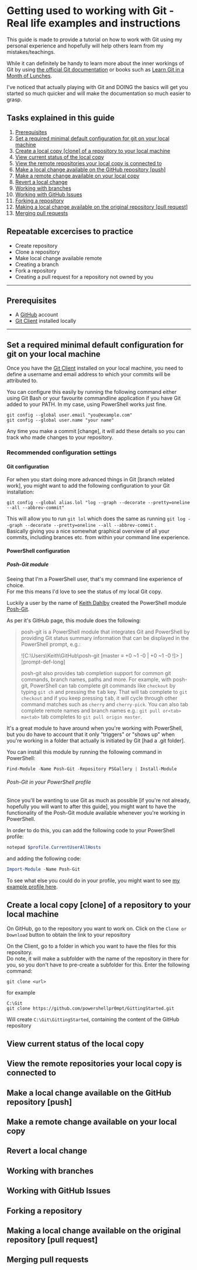 # Getting used to working with Git - Real life examples and instructions

This guide is made to provide a tutorial on how to work with Git using my personal experience and hopefully will help others learn from my mistakes/teachings.

While it can definitely be handy to learn more about the inner workings of Git by using [the official Git documentation][GitDocs] or books such as [Learn Git in a Month of Lunches][GitMoL].

I've noticed that actually playing with Git and DOING the basics will get you started so much quicker and will make the documentation so much easier to grasp.

## Tasks explained in this guide

1. [Prerequisites](#Prerequisites)
1. [Set a required minimal default configuration for git on your local machine](#Set-a-required-minimal-default-configuration-for-git-on-your-local-machine)
1. [Create a local copy [clone] of a repository to your local machine](#Create-a-local-copy-[clone]-of-a-repository-to-your-local-machine)
1. [View current status of the local copy](#View-current-status-of-the-local-copy)
1. [View the remote repositories your local copy is connected to](#View-the-remote-repositories-your-local-copy-is-connected-to)
1. [Make a local change available on the GitHub repository [push]](#Make-a-local-change-available-on-the-GitHub-repository-[push])
1. [Make a remote change available on your local copy](#Make-a-remote-change-available-on-your-local-copy)
1. [Revert a local change](#Revert-a-local-change)
1. [Working with branches](#Working-with-branches)
1. [Working with GitHub Issues](#Working-with-GitHub-Issues)
1. [Forking a repository](#Forking-a-repository)
1. [Making a local change available on the original repository [pull request]](#Making-a-local-change-available-on-the-original-repository-[pull-request])
1. [Merging pull requests](#Merging-pull-requests)

## Repeatable excercises to practice

* Create repository
* Clone a repository
* Make local change available remote
* Creating a branch
* Fork a repository
* Creating a pull request for a repository not owned by you

---

## Prerequisites

* A [GitHub][GitHub] account
* [Git Client][GitClient] installed locally

---

## Set a required minimal default configuration for git on your local machine

Once you have the [Git Client][GitClient] installed on your local machine, you need to define a username and email address to which your commits will be attributed to.

You can configure this easily by running the following command either using Git Bash or your favourite commandline application if you have Git added to your PATH. In my case, using PowerShell works just fine.

```git
git config --global user.email "you@example.com"
git config --global user.name "your name"
```

Any time you make a commit [change], it will add these details so you can track who made changes to your repository.

### Recommended configuration settings

#### Git configuration

For when you start doing more advanced things in Git [branch related work], you might want to add the following configuration to your Git installation:

```git
git config --global alias.lol "log --graph --decorate --pretty=oneline --all --abbrev-commit" 
```

This will allow you to run `git lol` which does the same as running `git log --graph --decorate --pretty=oneline --all --abbrev-commit` .  
Basically giving you a nice somewhat graphical overview of all your commits, including brances etc. from within your command line experience.

#### PowerShell configuration

##### Posh-Git module

Seeing that I'm a PowerShell user, that's my command line experience of choice.  
For me this means I'd love to see the status of my local Git copy.

Luckily a user by the name of [Keith Dahlby][dahlbyk Twitter] created the PowerShell module [Posh-Git][Posh-Git Github].

As per it's GitHub page, this module does the following:

> posh-git is a PowerShell module that integrates Git and PowerShell by providing Git status summary information that
> can be displayed in the PowerShell prompt, e.g.:
>
> ![C:\Users\Keith\GitHub\posh-git [master ≡ +0 ~1 -0 | +0 ~1 -0 !]> ][prompt-def-long]
>
> posh-git also provides tab completion support for common git commands, branch names, paths and more.
> For example, with posh-git, PowerShell can tab complete git commands like `checkout` by typing `git ch` and pressing
> the <kbd>tab</kbd> key. That will tab complete to `git checkout` and if you keep pressing <kbd>tab</kbd>, it will
> cycle through other command matches such as `cherry` and `cherry-pick`. You can also tab complete remote names and
> branch names e.g.: `git pull or<tab> ma<tab>` tab completes to `git pull origin master`.

It's a great module to have around when you're working with PowerShell, but you do have to account that it only "triggers" or "shows up" when you're working in a folder that actually is initiated by Git [had a .git folder].

You can install this module by running the following command in PowerShell:

```powershell
Find-Module -Name Posh-Git -Repository PSGallery | Install-Module
```

###### Posh-Git in your PowerShell profile

Since you'll be wanting to use Git as much as possible [if you're not already, hopefully you will want to after this guide], you might want to have the functionality of the Posh-Git module available whenever you're working in PowerShell.

In order to do this, you can add the following code to your PowerShell profile:

```powershell
notepad $profile.CurrentUserAllHosts
```

and adding the following code:

```powershell
Import-Module -Name Posh-Git
```

To see what else you could do in your profile, you might want to see [my example profile here][PowerShell Profile].

## Create a local copy [clone] of a repository to your local machine

On GitHub, go to the repository you want to work on.
Click on the `Clone or Download` button to obtain the link to your repository

On the Client, go to a folder in which you want to have the files for this repository.  
Do note, it will make a subfolder with the name of the repository in there for you, so you don't have to pre-create a subfolder for this.
Enter the following command:

```git
git clone <url>
```

for example

```git
C:\Git
git clone https://github.com/powershellpr0mpt/GittingStarted.git
```

Will create `C:\Git\GittingStarted`, containing the content of the GitHub repository

## View current status of the local copy

## View the remote repositories your local copy is connected to

## Make a local change available on the GitHub repository [push]

## Make a remote change available on your local copy

## Revert a local change

## Working with branches

## Working with GitHub Issues

## Forking a repository

## Making a local change available on the original repository [pull request]

## Merging pull requests

[GitDocs]:https://git-scm.com/doc
[GitMoL]:https://www.manning.com/books/learn-git-in-a-month-of-lunches
[GitHub]:https://github.com
[GitClient]:https://git-scm.com/downloads
[dahlbyk Twitter]:https://twitter.com/dahlbyk
[Posh-Git GitHub]:https://github.com/dahlbyk/posh-git
[PowerShell Profile]:https://gist.github.com/powershellpr0mpt/e03a2809db23c890d58d1a889961cbc9
